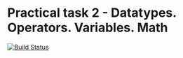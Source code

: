 # Practical task 2 - Datatypes. Operators. Variables. Math

[![Build Status](https://travis-ci.com/itmo-java-basics-2020/task-2-datatypes-and-operators-NikolayDupak.svg?branch=master)](https://travis-ci.com/itmo-java-basics-2020/task-2-datatypes-and-operators-NikolayDupak)
